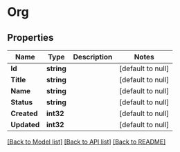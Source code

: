 # Org

## Properties
Name | Type | Description | Notes
------------ | ------------- | ------------- | -------------
**Id** | **string** |  | [default to null]
**Title** | **string** |  | [default to null]
**Name** | **string** |  | [default to null]
**Status** | **string** |  | [default to null]
**Created** | **int32** |  | [default to null]
**Updated** | **int32** |  | [default to null]

[[Back to Model list]](../README.md#documentation-for-models) [[Back to API list]](../README.md#documentation-for-api-endpoints) [[Back to README]](../README.md)


